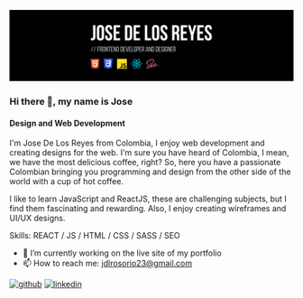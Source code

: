 ![Design and Web Development](https://github.com/JoseDLR24/JoseDLR24/blob/main/banner.png)

### Hi there 👋, my name is Jose
#### Design and Web Development

I'm Jose De Los Reyes from Colombia, I enjoy web development and creating designs for the web. I'm sure you have heard of Colombia, I mean, we have the most delicious coffee, right?
So, here you have a passionate Colombian bringing you programming and design from the other side of the world with a cup of hot coffee.

 I like to learn JavaScript and ReactJS, these are challenging subjects, but I find them fascinating and rewarding. Also, I enjoy creating wireframes and UI/UX designs.


Skills: REACT / JS / HTML / CSS / SASS / SEO

- 🔭 I’m currently working on the live site of my portfolio 
- 📫 How to reach me: jdlrosorio23@gmail.com 


[<img src='https://cdn.jsdelivr.net/npm/simple-icons@3.0.1/icons/github.svg' alt='github' height='40'>](https://github.com/JoseDLR24)  [<img src='https://cdn.jsdelivr.net/npm/simple-icons@3.0.1/icons/linkedin.svg' alt='linkedin' height='40'>](https://www.linkedin.com/in/josedvosorio/)  


